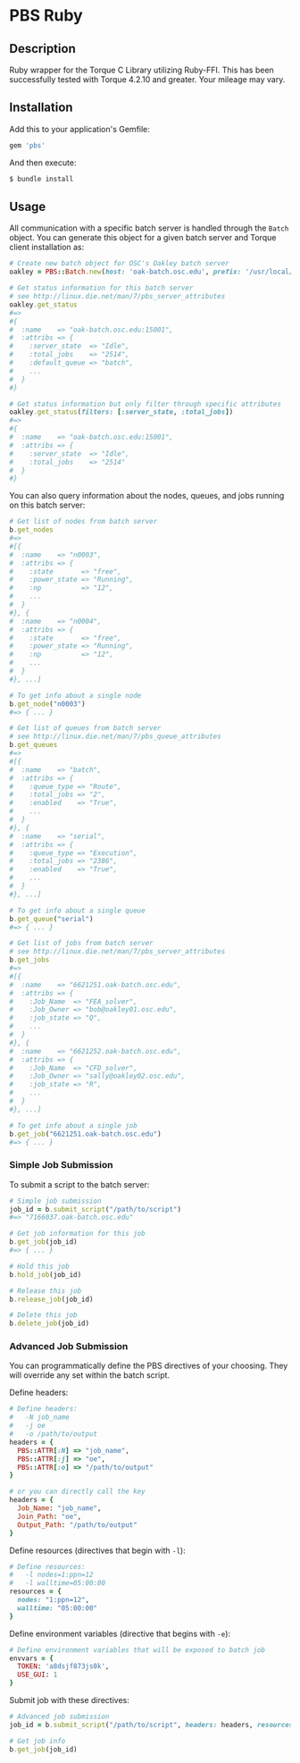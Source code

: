 # PBS Ruby

## Description

Ruby wrapper for the Torque C Library utilizing Ruby-FFI. This has been
successfully tested with Torque 4.2.10 and greater. Your mileage may vary.

## Installation

Add this to your application's Gemfile:

```ruby
gem 'pbs'
```

And then execute:

```bash
$ bundle install
```

## Usage

All communication with a specific batch server is handled through the `Batch`
object. You can generate this object for a given batch server and Torque client
installation as:

```ruby
# Create new batch object for OSC's Oakley batch server
oakley = PBS::Batch.new(host: 'oak-batch.osc.edu', prefix: '/usr/local/torque/default')

# Get status information for this batch server
# see http://linux.die.net/man/7/pbs_server_attributes
oakley.get_status
#=>
#{
#  :name    => "oak-batch.osc.edu:15001",
#  :attribs => {
#    :server_state  => "Idle",
#    :total_jobs    => "2514",
#    :default_queue => "batch",
#    ...
#  }
#}

# Get status information but only filter through specific attributes
oakley.get_status(filters: [:server_state, :total_jobs])
#=>
#{
#  :name    => "oak-batch.osc.edu:15001",
#  :attribs => {
#    :server_state  => "Idle",
#    :total_jobs    => "2514"
#  }
#}
```

You can also query information about the nodes, queues, and jobs running on
this batch server:

```ruby
# Get list of nodes from batch server
b.get_nodes
#=>
#[{
#  :name    => "n0003",
#  :attribs => {
#    :state       => "free",
#    :power_state => "Running",
#    :np          => "12",
#    ...
#  }
#}, {
#  :name    => "n0004",
#  :attribs => {
#    :state       => "free",
#    :power_state => "Running",
#    :np          => "12",
#    ...
#  }
#}, ...]

# To get info about a single node
b.get_node("n0003")
#=> { ... }

# Get list of queues from batch server
# see http://linux.die.net/man/7/pbs_queue_attributes
b.get_queues
#=>
#[{
#  :name    => "batch",
#  :attribs => {
#    :queue_type => "Route",
#    :total_jobs => "2",
#    :enabled    => "True",
#    ...
#  }
#}, {
#  :name    => "serial",
#  :attribs => {
#    :queue_type => "Execution",
#    :total_jobs => "2386",
#    :enabled    => "True",
#    ...
#  }
#}, ...]

# To get info about a single queue
b.get_queue("serial")
#=> { ... }

# Get list of jobs from batch server
# see http://linux.die.net/man/7/pbs_server_attributes
b.get_jobs
#=>
#[{
#  :name    => "6621251.oak-batch.osc.edu",
#  :attribs => {
#    :Job_Name  => "FEA_solver",
#    :Job_Owner => "bob@oakley01.osc.edu",
#    :job_state => "Q",
#    ...
#  }
#}, {
#  :name    => "6621252.oak-batch.osc.edu",
#  :attribs => {
#    :Job_Name  => "CFD_solver",
#    :Job_Owner => "sally@oakley02.osc.edu",
#    :job_state => "R",
#    ...
#  }
#}, ...]

# To get info about a single job
b.get_job("6621251.oak-batch.osc.edu")
#=> { ... }
```

### Simple Job Submission

To submit a script to the batch server:

```ruby
# Simple job submission
job_id = b.submit_script("/path/to/script")
#=> "7166037.oak-batch.osc.edu"

# Get job information for this job
b.get_job(job_id)
#=> { ... }

# Hold this job
b.hold_job(job_id)

# Release this job
b.release_job(job_id)

# Delete this job
b.delete_job(job_id)
```

### Advanced Job Submission

You can programmatically define the PBS directives of your choosing. They will
override any set within the batch script.

Define headers:

```ruby
# Define headers:
#   -N job_name
#   -j oe
#   -o /path/to/output
headers = {
  PBS::ATTR[:N] => "job_name",
  PBS::ATTR[:j] => "oe",
  PBS::ATTR[:o] => "/path/to/output"
}

# or you can directly call the key
headers = {
  Job_Name: "job_name",
  Join_Path: "oe",
  Output_Path: "/path/to/output"
}
```

Define resources (directives that begin with `-l`):

```ruby
# Define resources:
#   -l nodes=1:ppn=12
#   -l walltime=05:00:00
resources = {
  nodes: "1:ppn=12",
  walltime: "05:00:00"
}
```

Define environment variables (directive that begins with `-e`):

```ruby
# Define environment variables that will be exposed to batch job
envvars = {
  TOKEN: 'a8dsjf873js0k',
  USE_GUI: 1
}
```

Submit job with these directives:

```ruby
# Advanced job submission
job_id = b.submit_script("/path/to/script", headers: headers, resources: resources, envvars: envvars)

# Get job info
b.get_job(job_id)
```
